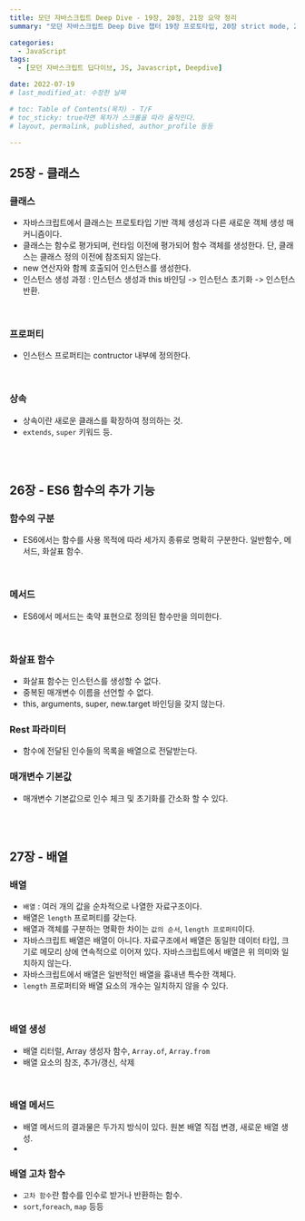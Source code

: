 ```yaml
---
title: 모던 자바스크립트 Deep Dive - 19장, 20정, 21장 요약 정리
summary: "모던 자바스크립트 Deep Dive 챕터 19장 프로토타입, 20장 strict mode, 21장 빌트인 객체를 요약 해봅시다."

categories: 
  - JavaScript
tags: 
  - [모던 자바스크립트 딥다이브, JS, Javascript, Deepdive]

date: 2022-07-19
# last_modified_at: 수정한 날짜

# toc: Table of Contents(목차) - T/F
# toc_sticky: true라면 목차가 스크롤을 따라 움직인다.
# layout, permalink, published, author_profile 등등

---
```

## 25장 - 클래스

### 클래스
- 자바스크립트에서 클래스는 프로토타입 기반 객체 생성과 다른 새로운 객체 생성 매커니즘이다.
- 클래스는 함수로 평가되며, 런타임 이전에 평가되어 함수 객체를 생성한다. 단, 클래스는 클래스 정의 이전에 참조되지 않는다. 
- new 연산자와 함께 호출되어 인스턴스를 생성한다.  
- 인스턴스 생성 과정 : 인스턴스 생성과 this 바인딩 -> 인스턴스 초기화 -> 인스턴스 반환.  
<br>

### 프로퍼티
- 인스턴스 프로퍼티는 contructor 내부에 정의한다.
<br>

### 상속
- 상속이란 새로운 클래스를 확장하여 정의하는 것.
- `extends`, `super` 키워드 등.
<br>
<br>


## 26장 - ES6 함수의 추가 기능

### 함수의 구분
- ES6에서는 함수를 사용 목적에 따라 세가지 종류로 명확히 구분한다. 일반함수, 메서드, 화살표 함수.
<br>

### 메서드
- ES6에서 메서드는 축약 표현으로 정의된 함수만을 의미한다.
<br>

### 화살표 함수
- 화살표 함수는 인스턴스를 생성할 수 없다.  
- 중복된 매개변수 이름을 선언할 수 없다.
- this, arguments, super, new.target 바인딩을 갖지 않는다.

### Rest 파라미터
- 함수에 전달된 인수들의 목록을 배열으로 전달받는다.

### 매개변수 기본값
- 매개변수 기본값으로 인수 체크 및 초기화를 간소화 할 수 있다.
<br>
<br>


## 27장 - 배열

### 배열
- `배열` : 여러 개의 값을 순차적으로 나열한 자료구조이다.  
- 배열은 `length` 프로퍼티를 갖는다.  
- 배열과 객체를 구분하는 명확한 차이는 `값의 순서`, `length 프로퍼티`이다.
- 자바스크립트 배열은 배열이 아니다. 자료구조에서 배열은 동일한 데이터 타입, 크기로 메모리 상에 연속적으로 이어져 있다. 자바스크립트에서 배열은 위 의미와 일치하지 않는다.  
- 자바스크립트에서 배열은 일반적인 배열을 흉내낸 특수한 객체다.
- `length` 프로퍼티와 배열 요소의 개수는 일치하지 않을 수 있다.  
<br>

### 배열 생성
- 배열 리터럴, Array 생성자 함수, `Array.of`, `Array.from`  
- 배열 요소의 참조, 추가/갱신, 삭제  
<br>

### 배열 메서드
- 배열 메서드의 결과물은 두가지 방식이 있다. 원본 배열 직접 변경, 새로운 배열 생성.  
- 

### 배열 고차 함수
- `고차 함수`란 함수를 인수로 받거나 반환하는 함수.
- `sort`,`foreach`, `map` 등등
<br>
<br>